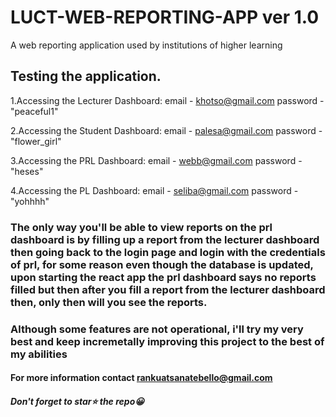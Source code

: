 # LUCT-WEB-REPORTING-APP ver 1.0
A web reporting application used by institutions of higher learning

## Testing the application.

1.Accessing the Lecturer Dashboard:
email - khotso@gmail.com password - "peaceful1"

2.Accessing the Student Dashboard:
email - palesa@gmail.com password - "flower_girl"

3.Accessing the PRL Dashboard:
email - webb@gmail.com password - "heses"

4.Accessing the PL Dashboard:
email - seliba@gmail.com password - "yohhhh"

### The only way you'll be able to view reports on the prl dashboard is by filling up a report from the lecturer dashboard then going back to the login page and login with the credentials of prl, for some reason even though the database is updated, upon starting the react app the prl dashboard says no reports filled but then after you fill a report from the lecturer dashboard then, only then will you see the reports.

### Although some features are not operational, i'll try my very best and keep incremetally improving this project to the best of my abilities

#### For more information contact rankuatsanatebello@gmail.com

##### Don't forget to star⭐ the repo😀
